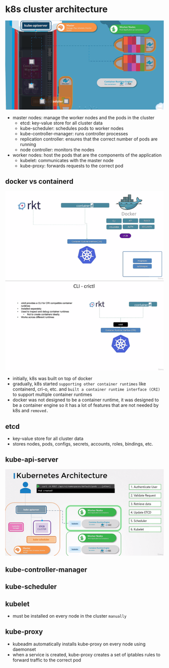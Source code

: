 # k8s cluster architecture

![](./images/1.png)
- master nodes: manage the worker nodes and the pods in the cluster
    - etcd: key-value store for all cluster data
    - kube-scheduler: schedules pods to worker nodes
    - kube-controller-manager: runs controller processes
    - replication controller: ensures that the correct number of pods are running
    - node controller: monitors the nodes
- worker nodes: host the pods that are the components of the application
    - kubelet: communicates with the master node
    - kube-proxy: forwards requests to the correct pod

## docker vs containerd
![docker vs containerd](./images/2.png)
![docker vs containerd](./images/3.png)
- initially, k8s was built on top of docker
- gradually, k8s started `supporting other container runtimes` like containerd, cri-o, etc. and `built a container runtime interface (CRI)` to support multiple container runtimes
- docker was not designed to be a container runtime, it was designed to be a container engine so it has a lot of features that are not needed by k8s and `removed.`

## etcd
- key-value store for all cluster data
- stores nodes, pods, configs, secrets, accounts, roles, bindings, etc.

## kube-api-server
![kube-api-server](./images/4.png)

## kube-controller-manager
## kube-scheduler
## kubelet
- must be installed on every node in the cluster `manually`
## kube-proxy
- kubeadm automatically installs kube-proxy on every node using daemonset
- when a service is created, kube-proxy creates a set of iptables rules to forward traffic to the correct pod